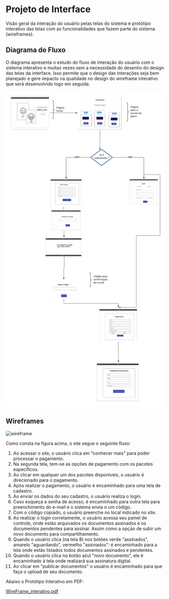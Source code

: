 
# Projeto de Interface


Visão geral da interação do usuário pelas telas do sistema e protótipo interativo das telas com as funcionalidades que fazem parte do sistema (wireframes).



## Diagrama de Fluxo

O diagrama apresenta o estudo do fluxo de interação do usuário com o sistema interativo e  muitas vezes sem a necessidade do desenho do design das telas da interface. Isso permite que o design das interações seja bem planejado e gere impacto na qualidade no design do wireframe interativo que será desenvolvido logo em seguida.

![Diagrama de Fluxo](img/simplesignFluxo.png)



## Wireframes

![wireframe](https://user-images.githubusercontent.com/82836965/162008176-ba7bc899-4993-47df-ba3c-6b3e51c14cb1.png)

Como consta na figura acima, o site segue o seguinte fluxo:

1. Ao acessar o site, o usuário clica em "conhecer mais" para poder processar o pagamento.
2. Na segunda tela, tem-se as opções de pagamento com os pacotes específicos. 
3. Ao clicar em qualquer um dos pacotes disponíveis, o usuário é direcionado para o pagamento.
4. Após realizar o pagamento, o usuário é encaminhado para uma tela de cadastro.
5. Ao enviar os dados do seu cadastro, o usuário realiza o login.
6. Caso esqueça a senha de acesso, é encaminhado para outra tela para preenchimento do e-mail e o sistema envia o um código. 
7. Com o código copiado, o usuário preenche no local indicado no site.
8. Ao realizar o login corretamente, o usuário acessa seu painel de controle, onde estão arquivados os documentos assinados e os documentos pendentes para assinar. Assim como a opção de subir um novo documento para compartilhamento.
9. Quando o usuário clica (na tela 8) nos botões verde "assinados", amarelo "aguardando", vermelho "assinados": é encaminhado para a tela onde estão listados todos documentos assinados e pendentes.
10. Quando o usuário clica no botão azul "novo documento", ele é encaminhado à tela onde realizará sua assinatura digital.
11. Ao clicar em "publicar documentos" o usuário é encaminhado para que faça o upload de seu documento.

Abaixo o Protótipo Interativo em PDF:

[WireFrame_interativo.pdf](https://github.com/ICEI-PUC-Minas-PMV-ADS/pmv-ads-2022-1-e2-proj-int-t5-Simple_Sign/files/8427663/WireFrame_interativo.pdf)


